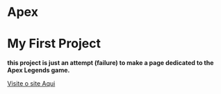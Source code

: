 # Apex

<h1>My First Project</h1>

<strong>this project is just an attempt (failure) to make a page dedicated to the Apex Legends game.</strong>

<a href="https://matheusfelipem.github.io/Apex/">Visite o site Aqui</a>
